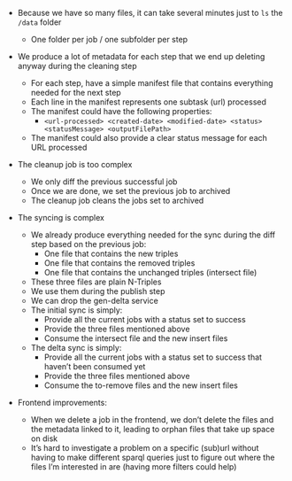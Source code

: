 - Because we have so many files, it can take several minutes just to `ls` the `/data` folder

  - One folder per job / one subfolder per step

- We produce a lot of metadata for each step that we end up deleting anyway during the cleaning step

  - For each step, have a simple manifest file that contains everything needed for the next step
  - Each line in the manifest represents one subtask (url) processed
  - The manifest could have the following properties:
    - `<url-processed> <created-date> <modified-date> <status> <statusMessage> <outputFilePath>`
  - The manifest could also provide a clear status message for each URL processed

- The cleanup job is too complex

  - We only diff the previous successful job
  - Once we are done, we set the previous job to archived
  - The cleanup job cleans the jobs set to archived

- The syncing is complex

  - We already produce everything needed for the sync during the diff step based on the previous job:
    - One file that contains the new triples
    - One file that contains the removed triples
    - One file that contains the unchanged triples (intersect file)
  - These three files are plain N-Triples
  - We use them during the publish step
  - We can drop the gen-delta service
  - The initial sync is simply:
    - Provide all the current jobs with a status set to success
    - Provide the three files mentioned above
    - Consume the intersect file and the new insert files
  - The delta sync is simply:
    - Provide all the current jobs with a status set to success that haven’t been consumed yet
    - Provide the three files mentioned above
    - Consume the to-remove files and the new insert files

- Frontend improvements:

  - When we delete a job in the frontend, we don’t delete the files and the metadata linked to it, leading to orphan files that take up space on disk
  - It’s hard to investigate a problem on a specific (sub)url without having to make different sparql queries just to figure out where the files I’m interested in are (having more filters could help)
